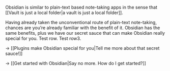 Obsidian is similar to plain-text based note-taking apps in the sense that [[Vault is just a local folder|a vault is just a local folder]].

Having already taken the unconventional route of plain-text note-taking, chances are you’re already familiar with the benefit of it. Obsidian has the same benefits, plus we have our secret sauce that can make Obsidian really special for you.
Test row.
Test row3.

→ [[Plugins make Obsidian special for you|Tell me more about that secret sauce!]]

→ [[Get started with Obsidian|Say no more. How do I get started?]]